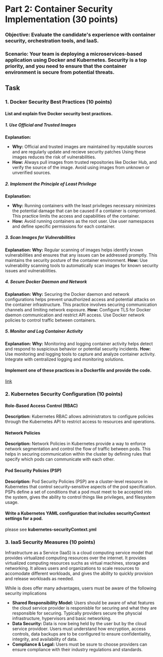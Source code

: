 # Part 2: Container Security Implementation (30 points)

### Objective: Evaluate the candidate's experience with container security, orchestration tools, and IaaS.

### Scenario: Your team is deploying a microservices-based application using Docker and Kubernetes. Security is a top priority, and you need to ensure that the container environment is secure from potential threats.

## Task


### 1. Docker Security Best Practices (10 points)

#### List and explain five Docker security best practices.
##### 1. Use Official and Trusted Images
**Explanation:**
- **Why:** Official and trusted images are maintained by reputable sources and are regularly update and recieve security patches Using these images reduces the risk of vulnerabilities.
- **How:** Always pull images from trusted repositories like Docker Hub, and verify the source of the image. Avoid using images from unknown or unverified sources.

##### 2. Implement the Principle of Least Privilege
**Explanation:**
- **Why:** Running containers with the least privileges necessary minimizes the potential damage that can be caused if a container is compromised. This practice limits the access and capabilities of the container.
- **How:** Avoid running containers as the root user. Use user namespaces and define specific permissions for each container.

##### 3. Scan Images for Vulnerabilities
**Explanation:**
**Why:** Regular scanning of images helps identify known vulnerabilities and ensures that any issues can be addressed promptly. This maintains the security posture of the container environment.
**How:** Use vulnerability scanning tools to automatically scan images for known security issues and vulnerabilities.

##### 4. Secure Docker Daemon and Network
**Explanation:**
**Why:** Securing the Docker daemon and network configurations helps prevent unauthorized access and potential attacks on the container infrastructure. This practice involves securing communication channels and limiting network exposure.
**How:** Configure TLS for Docker daemon communication and restrict API access. Use Docker network policies to control traffic between containers.

##### 5. Monitor and Log Container Activity
**Explanation:**
**Why:** Monitoring and logging container activity helps detect and respond to suspicious behavior or potential security incidents.
**How:** Use monitoring and logging tools to capture and analyze container activity. Integrate with centralized logging and monitoring solutions.

#### Implement one of these practices in a Dockerfile and provide the code.

[link](Dockerfile-Memcached)





### 2. Kubernetes Security Configuration (10 points)

#### Role-Based Access Control (RBAC)
**Description:**
 Kubernetes RBAC allows administrators to configure policies through the Kubernetes API to restrict access to resources and operations.

 #### Network Policies
 **Description:**
Network Policies in Kubernetes provide a way to enforce network segmentation and control the flow of traffic between pods. This helps in securing communication within the cluster by defining rules that specify which pods can communicate with each other.

#### Pod Security Policies (PSP)
**Description:**
Pod Security Policies (PSP) are a cluster-level resource in Kubernetes that control security-sensitive aspects of the pod specification. PSPs define a set of conditions that a pod must meet to be accepted into the system, gives the ability to control things like privileges, and filesystem usage.

#### Write a Kubernetes YAML configuration that includes securityContext settings for a pod.
please see **kubernetes-securityContext.yml**



### 3. IaaS Security Measures (10 points)

Infrastructure as a Service (IaaS) is a cloud computing service model that provides virtualized computing resources over the internet. It provides virtualized computing resources suchs as virtual machines, storage and networking. It allows users and organizations to scale resources to accomodate different workloads, and gives the ability to quickly provision and release workloads as needed.

While is does offer many advantages, users must be aware of the following security implications
- **Shared Responsibility Model:** Users should be aware of what features the cloud service provider is responisble for securing and what they are responsible for securing. Typically providers secure the physcial infrastructure, hypervisors and basic networking.
- **Data Security:** Data is now being held by the user but by the cloud service providoer. Users must understand how encryption, access controls, data backups are to be configured to ensure confidentiality, integrity, and availability of data.
- **Compliance & Legal:** Users must be ssure to choose providers can ensure compliance with their industry regulations and standards. 
